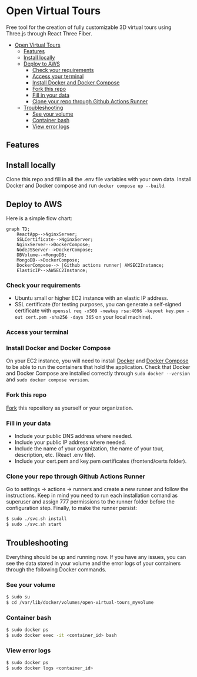 # Open Virtual Tours
Free tool for the creation of fully customizable 3D virtual tours using Three.js through React Three Fiber.

- [Open Virtual Tours](#open-virtual-tours)
  - [Features](#features)
  - [Install locally](#install-locally)
  - [Deploy to AWS](#deploy-to-aws)
    - [Check your requirements](#check-your-requirements)
    - [Access your terminal](#access-your-terminal)
    - [Install Docker and Docker Compose](#install-docker-and-docker-compose)
    - [Fork this repo](#fork-this-repo)
    - [Fill in your data](#fill-in-your-data)
    - [Clone your repo through Github Actions Runner](#clone-your-repo-through-github-actions-runner)
  - [Troubleshooting](#troubleshooting)
    - [See your volume](#see-your-volume)
    - [Container bash](#container-bash)
    - [View error logs](#view-error-logs)


## Features
## Install locally
Clone this repo and fill in all the .env file variables with your own data. Install Docker and Docker compose and run `docker compose up --build`. 
## Deploy to AWS
Here is a simple flow chart:

```mermaid
graph TD;
    ReactApp-->NginxServer;
    SSLCertificate-->NginxServer;
    NginxServer-->DockerCompose;
    NodeJSServer-->DockerCompose;
    DBVolume-->MongoDB;
    MongoDB-->DockerCompose;
    DockerCompose--> |Github actions runner| AWSEC2Instance;
    ElasticIP-->AWSEC2Instance;
```
### Check your requirements
- Ubuntu small or higher EC2 instance with an elastic IP address.
- SSL certificate (for testing purposes, you can generate a self-signed certificate with `openssl req -x509 -newkey rsa:4096 -keyout key.pem -out cert.pem -sha256 -days 365` on your local machine).
### Access your terminal
### Install Docker and Docker Compose
On your EC2 instance, you will need to install [Docker](https://docs.docker.com/engine/install/ubuntu/) and [Docker Compose](https://docs.docker.com/compose/install/linux/#install-using-the-repository) to be able to run the containers that hold the application. Check that Docker and Docker Compose are installed correctly through `sudo docker --version` and `sudo docker compose version`.
### Fork this repo
[Fork](https://docs.github.com/en/pull-requests/collaborating-with-pull-requests/working-with-forks/fork-a-repo) this repository as yourself or your organization.
### Fill in your data
 - Include your public DNS address where needed.
 - Include your public IP address where needed.
 - Include the name of your organization, the name of your tour, description, etc. (React .env file).
 - Include your cert.pem and key.pem certificates (frontend/certs folder).
### Clone your repo through Github Actions Runner
Go to settings -> actions -> runners and create a new runner and follow the instructions. Keep in mind you need to run each installation comand as superuser and assign 777 permissions to the runner folder before the configuration step. Finally, to make the runner persist:
```bash
$ sudo ./svc.sh install
$ sudo ./svc.sh start
```
## Troubleshooting
Everything should be up and running now. If you have any issues, you can see the data stored in your volume and the error logs of your containers through the following Docker commands.
### See your volume
```bash
$ sudo su
$ cd /var/lib/docker/volumes/open-virtual-tours_myvolume
```
### Container bash
```bash
$ sudo docker ps
$ sudo docker exec -it <container_id> bash
```
### View error logs
```bash
$ sudo docker ps
$ sudo docker logs <container_id>
```
